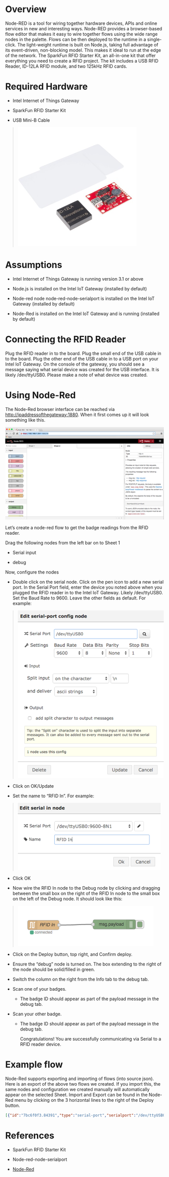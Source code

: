 Overview
========

Node-RED is a tool for wiring together hardware devices, APIs and online
services in new and interesting ways. Node-RED provides a browser-based
flow editor that makes it easy to wire together flows using the wide
range nodes in the palette. Flows can be then deployed to the runtime in
a single-click. The light-weight runtime is built on Node.js, taking
full advantage of its event-driven, non-blocking model. This makes it
ideal to run at the edge of the network. The SparkFun RFID Starter Kit,
an all-in-one kit that offer everything you need to create a RFID
project. The kit includes a USB RFID Reader, ID-12LA RFID module, and
two 125kHz RFID cards.

Required Hardware
=================

-   Intel Internet of Things Gateway

-   SparkFun RFID Starter Kit

-   USB Mini-B Cable

> ![](images/image1.jpeg)

Assumptions
===========

-   Intel Internet of Things Gateway is running version 3.1 or above

-   Node.js is installed on the Intel IoT Gateway (installed by default)

-   Node-red node node-red-node-serialport is installed on the Intel IoT
    Gateway (installed by default)

-   Node-Red is installed on the Intel IoT Gateway and is running (installed by default)

Connecting the RFID Reader
==========================

Plug the RFID reader in to the board. Plug the small end of the USB
cable in to the board. Plug the other end of the USB cable in to a USB
port on your Intel IoT Gateway. On the console of the gateway, you
should see a message saying what serial device was created for the USB
interface. It is likely /dev/ttyUSB0. Please make a note of what device
was created.

Using Node-Red
==============

The Node-Red browser interface can be reached via
<http://ipaddressofthegateway:1880>. When it first comes up it will look
something like this.

![](images/image2.png)

Let’s create a node-red flow to get the badge readings from the RFID
reader.

Drag the following nodes from the left bar on to Sheet 1

-   Serial input

-   debug

Now, configure the nodes

-   Double click on the serial node. Click on the pen icon to add a new
    serial port. In the Serial Port field, enter the device you noted
    above when you plugged the RFID reader in to the Intel IoT Gateway.
    Likely /dev/ttyUSB0. Set the Baud Rate to 9600. Leave the other
    fields as default. For example:

> ![](images/image3.png)

-   Click on OK/Update

-   Set the name to “RFID In”. For example:

> ![](images/image4.png)

-   Click OK

-   Now wire the RFID In node to the Debug node by clicking and dragging
    between the small box on the right of the RFID In node to the small
    box on the left of the Debug node. It should look like this:

> ![](images/image5.png)

-   Click on the Deploy button, top right, and Confirm deploy.

-   Ensure the “debug” node is turned on. The box extending to the right
    of the node should be solid/filled in green.

-   Switch the column on the right from the Info tab to the debug tab.

-   Scan one of your badges.

    -   The badge ID should appear as part of the payload message in the
        debug tab.

-   Scan your other badge.

    -   The badge ID should appear as part of the payload message in the
        debug tab.

        Congratulations! You are successfully communicating via Serial
        to a RFID reader device.

Example flow
============

Node-Red supports exporting and importing of flows (into source json).
Here is an export of the above two flows we created. If you import this,
the same nodes and configuration we created manually will automatically
appear on the selected Sheet. Import and Export can be found in the
Node-Red menu by clicking on the 3 horizontal lines to the right of the
Deploy button.

```json
[{"id":"7bc6f0f3.84391","type":"serial-port","serialport":"/dev/ttyUSB0","serialbaud":"9600","databits":"8","parity":"none","stopbits":"1","newline":"\\n","bin":"false","out":"char","addchar":false},{"id":"b8d1dd75.472e2","type":"serial in","name":"RFID In","serial":"7bc6f0f3.84391","x":154,"y":376,"z":"d8bf240b.2740d8","wires":[["b9130dd8.46ecf"]]},{"id":"b9130dd8.46ecf","type":"debug","name":"","active":true,"console":"false","complete":"false","x":380,"y":374,"z":"d8bf240b.2740d8","wires":[]}]
```

References
==========

-   SparkFun RFID Starter Kit

-   Node-red-node-serialport

-   [Node-Red](http://nodered.org/)


